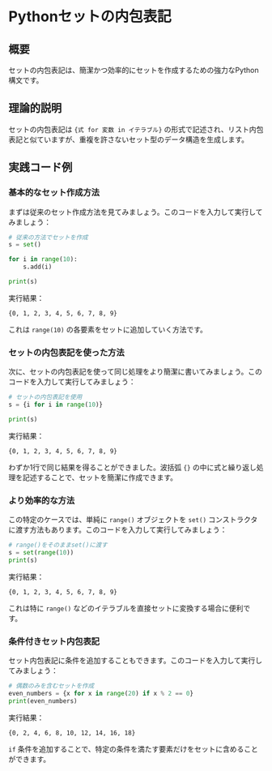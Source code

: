 # Pythonセットの内包表記

## 概要
セットの内包表記は、簡潔かつ効率的にセットを作成するための強力なPython構文です。

## 理論的説明
セットの内包表記は `{式 for 変数 in イテラブル}` の形式で記述され、リスト内包表記と似ていますが、重複を許さないセット型のデータ構造を生成します。

## 実践コード例

### 基本的なセット作成方法

まずは従来のセット作成方法を見てみましょう。このコードを入力して実行してみましょう：

```python
# 従来の方法でセットを作成
s = set()

for i in range(10):
    s.add(i)

print(s)
```

実行結果：
```
{0, 1, 2, 3, 4, 5, 6, 7, 8, 9}
```

これは `range(10)` の各要素をセットに追加していく方法です。

### セットの内包表記を使った方法

次に、セットの内包表記を使って同じ処理をより簡潔に書いてみましょう。このコードを入力して実行してみましょう：

```python
# セットの内包表記を使用
s = {i for i in range(10)}

print(s)
```

実行結果：
```
{0, 1, 2, 3, 4, 5, 6, 7, 8, 9}
```

わずか1行で同じ結果を得ることができました。波括弧 `{}` の中に式と繰り返し処理を記述することで、セットを簡潔に作成できます。

### より効率的な方法

この特定のケースでは、単純に `range()` オブジェクトを `set()` コンストラクタに渡す方法もあります。このコードを入力して実行してみましょう：

```python
# range()をそのままset()に渡す
s = set(range(10))
print(s)
```

実行結果：
```
{0, 1, 2, 3, 4, 5, 6, 7, 8, 9}
```

これは特に `range()` などのイテラブルを直接セットに変換する場合に便利です。

### 条件付きセット内包表記

セット内包表記に条件を追加することもできます。このコードを入力して実行してみましょう：

```python
# 偶数のみを含むセットを作成
even_numbers = {x for x in range(20) if x % 2 == 0}
print(even_numbers)
```

実行結果：
```
{0, 2, 4, 6, 8, 10, 12, 14, 16, 18}
```

`if` 条件を追加することで、特定の条件を満たす要素だけをセットに含めることができます。
